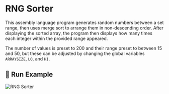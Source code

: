 # RNG Sorter
This assembly language program generates random numbers between a set range, then uses merge sort to arrange them in non-descending order. After displaying the sorted array, the program then displays how many times each integer within the provided range appeared.

The number of values is preset to 200 and their range preset to between 15 and 50, but these can be adjusted by changing the global variables `ARRAYSIZE`, `LO`, and `HI`.

## :large_orange_diamond: Run Example

![RNG Sorter](https://github.com/user-attachments/assets/be55e495-c027-46d8-b180-9584decd81d0)
